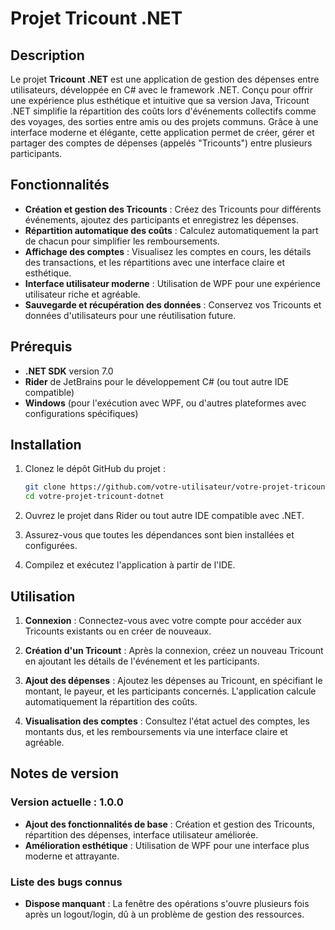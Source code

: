 # Projet Tricount .NET

## Description

Le projet **Tricount .NET** est une application de gestion des dépenses entre utilisateurs, développée en C# avec le framework .NET. Conçu pour offrir une expérience plus esthétique et intuitive que sa version Java, Tricount .NET simplifie la répartition des coûts lors d'événements collectifs comme des voyages, des sorties entre amis ou des projets communs. Grâce à une interface moderne et élégante, cette application permet de créer, gérer et partager des comptes de dépenses (appelés "Tricounts") entre plusieurs participants.

## Fonctionnalités

- **Création et gestion des Tricounts** : Créez des Tricounts pour différents événements, ajoutez des participants et enregistrez les dépenses.
- **Répartition automatique des coûts** : Calculez automatiquement la part de chacun pour simplifier les remboursements.
- **Affichage des comptes** : Visualisez les comptes en cours, les détails des transactions, et les répartitions avec une interface claire et esthétique.
- **Interface utilisateur moderne** : Utilisation de WPF pour une expérience utilisateur riche et agréable.
- **Sauvegarde et récupération des données** : Conservez vos Tricounts et données d'utilisateurs pour une réutilisation future.

## Prérequis

- **.NET SDK** version 7.0
- **Rider** de JetBrains pour le développement C# (ou tout autre IDE compatible)
- **Windows** (pour l'exécution avec WPF, ou d'autres plateformes avec configurations spécifiques)

## Installation

1. Clonez le dépôt GitHub du projet :

    ```bash
    git clone https://github.com/votre-utilisateur/votre-projet-tricount-dotnet.git
    cd votre-projet-tricount-dotnet
    ```

2. Ouvrez le projet dans Rider ou tout autre IDE compatible avec .NET.

3. Assurez-vous que toutes les dépendances sont bien installées et configurées.

4. Compilez et exécutez l'application à partir de l'IDE.

## Utilisation

1. **Connexion** : Connectez-vous avec votre compte pour accéder aux Tricounts existants ou en créer de nouveaux.

2. **Création d'un Tricount** : Après la connexion, créez un nouveau Tricount en ajoutant les détails de l'événement et les participants.

3. **Ajout des dépenses** : Ajoutez les dépenses au Tricount, en spécifiant le montant, le payeur, et les participants concernés. L'application calcule automatiquement la répartition des coûts.

4. **Visualisation des comptes** : Consultez l'état actuel des comptes, les montants dus, et les remboursements via une interface claire et agréable.

## Notes de version

### Version actuelle : 1.0.0

- **Ajout des fonctionnalités de base** : Création et gestion des Tricounts, répartition des dépenses, interface utilisateur améliorée.
- **Amélioration esthétique** : Utilisation de WPF pour une interface plus moderne et attrayante.

### Liste des bugs connus

- **Dispose manquant** : La fenêtre des opérations s'ouvre plusieurs fois après un logout/login, dû à un problème de gestion des ressources.

